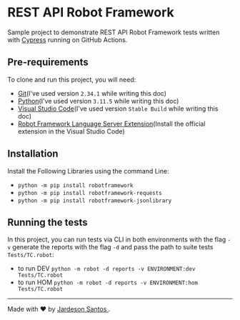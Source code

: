 # REST API Robot Framework

Sample project to demonstrate REST API Robot Framework tests written with [Cypress](https://cypress.io) running on GitHub Actions.

## Pre-requirements

To clone and run this project, you will need:

- [Git](https://git-scm.com/downloads)(I've used version `2.34.1` while writing this doc)
- [Python](https://www.python.org/)(I've used version `3.11.5` while writing this doc)
- [Visual Studio Code](https://code.visualstudio.com/)(I've used version `Stable Build` while writing this doc)
- [Robot Framework Language Server Extension](https://marketplace.visualstudio.com/items?itemName=robocorp.robotframework-lsp)(Install the official extension in the Visual Studio Code)

## Installation

Install the Following Libraries using the command Line:

- `python -m pip install robotframework`
- `python -m pip install robotframework-requests`
- `python -m pip install robotframework-jsonlibrary`



## Running the tests

In this project, you can run tests via CLI in both environments with the flag `-v` generate the reports with the flag `-d` and pass the path to suite tests `Tests/TC.robot`:

- to run DEV `python -m robot -d reports -v ENVIRONMENT:dev Tests/TC.robot`
- to run HOM `python -m robot -d reports -v ENVIRONMENT:hom Tests/TC.robot`
___

Made with ❤️ by [Jardeson Santos ](https://github.com/JarDeVSon).
